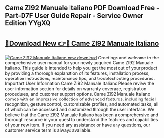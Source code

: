 ## Came Zl92 Manuale Italiano PDF Download Free - Part-D7F User Guide Repair - Service Owner Edition YYgXQ

# <h2><a href="http://cf27441.oget.top/?id=Came+Zl92+Manuale+Italiano">🔗Download New 👉🔴 Came Zl92 Manuale Italiano</a></h2>

[![Came Zl92 Manuale Italiano new download](https://i.imgur.com/5g1atiW.png)](http://cf27441.oget.top/?id=Came+Zl92+Manuale+Italiano)
Greetings and welcome to the comprehensive user manual for your newly acquired Came Zl92 Manuale Italiano. This guide is intended to help you get the most out of your product by providing a thorough explanation of its features, installation process, operation instructions, maintenance tips, and troubleshooting procedures. Important User Information Came Zl92 Manuale Italiano Please review the user information section for details on warranty coverage, registration procedures, and customer support options. Came Zl92 Manuale Italiano comes with an impressive collection of advanced features, including facial recognition, gesture control, customizable profiles, and automated tasks, all of which can be accessed and customized through the user interface. We believe that the Came Zl92 Manuale Italiano has been a comprehensive and thorough resource in your quest to understand the features and capabilities of your new item. If you need any assistance or have any questions, our customer service team is always available.
